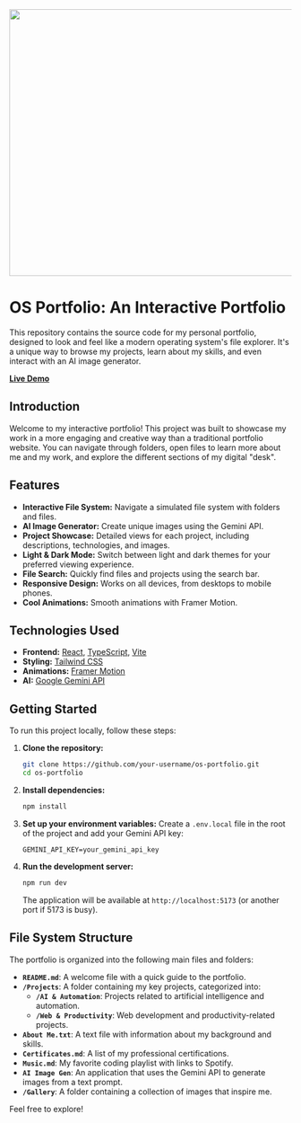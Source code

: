 <div align="center">
<img width="1200" height="475" alt="GHBanner" src="https://github.com/user-attachments/assets/0aa67016-6eaf-458a-adb2-6e31a0763ed6" />
</div>

# OS Portfolio: An Interactive Portfolio

This repository contains the source code for my personal portfolio, designed to look and feel like a modern operating system's file explorer. It's a unique way to browse my projects, learn about my skills, and even interact with an AI image generator.

**[Live Demo](https://your-live-demo-link-here.com)**

## Introduction

Welcome to my interactive portfolio! This project was built to showcase my work in a more engaging and creative way than a traditional portfolio website. You can navigate through folders, open files to learn more about me and my work, and explore the different sections of my digital "desk".

## Features

*   **Interactive File System:** Navigate a simulated file system with folders and files.
*   **AI Image Generator:** Create unique images using the Gemini API.
*   **Project Showcase:** Detailed views for each project, including descriptions, technologies, and images.
*   **Light & Dark Mode:** Switch between light and dark themes for your preferred viewing experience.
*   **File Search:** Quickly find files and projects using the search bar.
*   **Responsive Design:** Works on all devices, from desktops to mobile phones.
*   **Cool Animations:** Smooth animations with Framer Motion.

## Technologies Used

*   **Frontend:** [React](https://react.dev/), [TypeScript](https://www.typescriptlang.org/), [Vite](https://vitejs.dev/)
*   **Styling:** [Tailwind CSS](https://tailwindcss.com/)
*   **Animations:** [Framer Motion](https://www.framer.com/motion/)
*   **AI:** [Google Gemini API](https://ai.google.dev/)

## Getting Started

To run this project locally, follow these steps:

1.  **Clone the repository:**
    ```bash
    git clone https://github.com/your-username/os-portfolio.git
    cd os-portfolio
    ```

2.  **Install dependencies:**
    ```bash
    npm install
    ```

3.  **Set up your environment variables:**
    Create a `.env.local` file in the root of the project and add your Gemini API key:
    ```
    GEMINI_API_KEY=your_gemini_api_key
    ```

4.  **Run the development server:**
    ```bash
    npm run dev
    ```
    The application will be available at `http://localhost:5173` (or another port if 5173 is busy).

## File System Structure

The portfolio is organized into the following main files and folders:

*   **`README.md`**: A welcome file with a quick guide to the portfolio.
*   **`/Projects`**: A folder containing my key projects, categorized into:
    *   **`/AI & Automation`**: Projects related to artificial intelligence and automation.
    *   **`/Web & Productivity`**: Web development and productivity-related projects.
*   **`About Me.txt`**: A text file with information about my background and skills.
*   **`Certificates.md`**: A list of my professional certifications.
*   **`Music.md`**: My favorite coding playlist with links to Spotify.
*   **`AI Image Gen`**: An application that uses the Gemini API to generate images from a text prompt.
*   **`/Gallery`**: A folder containing a collection of images that inspire me.

Feel free to explore!
